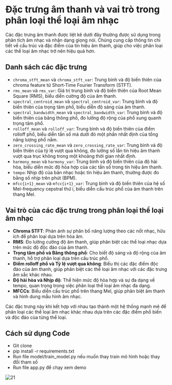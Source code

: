 # Đặc trưng âm thanh và vai trò trong phân loại thể loại âm nhạc

Các đặc trưng âm thanh được liệt kê dưới đây thường được sử dụng trong phân tích âm nhạc và nhận dạng giọng nói. Chúng cung cấp thông tin chi tiết về cấu trúc và đặc điểm của tín hiệu âm thanh, giúp cho việc phân loại các thể loại âm nhạc trở nên hiệu quả hơn.

## Danh sách các đặc trưng

- `chroma_stft_mean` và `chroma_stft_var`: Trung bình và độ biến thiên của chroma feature từ Short-Time Fourier Transform (STFT).
- `rms_mean` và `rms_var`: Giá trị trung bình và độ biến thiên của Root Mean Square (RMS), biểu diễn cường độ của âm thanh.
- `spectral_centroid_mean` và `spectral_centroid_var`: Trung bình và độ biến thiên của trọng tâm phổ, biểu diễn độ sáng của âm thanh.
- `spectral_bandwidth_mean` và `spectral_bandwidth_var`: Trung bình và độ biến thiên của băng thông phổ, đo lường độ rộng của phổ xung quanh trọng tâm phổ.
- `rolloff_mean` và `rolloff_var`: Trung bình và độ biến thiên của điểm rolloff phổ, biểu diễn tần số mà dưới đó một phần nhất định của tổng năng lượng phổ nằm.
- `zero_crossing_rate_mean` và `zero_crossing_rate_var`: Trung bình và độ biến thiên của tỷ lệ vượt qua không, đo lường số lần tín hiệu âm thanh vượt qua trục không trong một khoảng thời gian nhất định.
- `harmony_mean` và `harmony_var`: Trung bình và độ biến thiên của độ hài hòa, biểu diễn mức độ hòa hợp của các tần số trong tín hiệu âm thanh.
- `tempo`: Nhịp độ của bản nhạc hoặc tín hiệu âm thanh, thường được đo bằng số nhịp trên phút (BPM).
- `mfcc{i+1}_mean` và `mfcc{i+1}_var`: Trung bình và độ biến thiên của hệ số Mel-frequency cepstral thứ i, biểu diễn cấu trúc phổ của âm thanh trên thang Mel.

## Vai trò của các đặc trưng trong phân loại thể loại âm nhạc

- **Chroma STFT**: Phản ánh sự phân bố năng lượng theo các nốt nhạc, hữu ích để phân loại dựa trên hòa âm.
- **RMS**: Đo lường cường độ âm thanh, giúp phân biệt các thể loại nhạc dựa trên mức độ độc đáo của âm thanh.
- **Trọng tâm phổ và Băng thông phổ**: Cho biết độ sáng và độ rộng của âm thanh, hỗ trợ phân loại dựa trên cấu trúc phổ.
- **Điểm rolloff phổ và Tỷ lệ vượt qua không**: Biểu thị các đặc điểm độc đáo của âm thanh, giúp phân biệt các thể loại âm nhạc với các đặc trưng âm sắc khác nhau.
- **Độ hài hòa và Nhịp độ**: Thể hiện mức độ hòa hợp và sự đa dạng về tempo, quan trọng trong việc phân loại thể loại âm nhạc đa dạng.
- **MFCCs**: Biểu diễn cấu trúc phổ trên thang Mel, giúp phân biệt âm thanh và hình dung mẫu hình âm nhạc.

Các đặc trưng này khi kết hợp với nhau tạo thành một hệ thống mạnh mẽ để phân loại các thể loại âm nhạc khác nhau dựa trên các đặc điểm phổ biến và độc đáo của từng thể loại.

## Cách sử dụng Code
- Git clone 
- pip install -r requirements.txt
- Run file model/train_model.py nếu muốn thay train mô hình hoặc thay đổi tham số
- Run file app.py để chạy xem demo

![21](https://github.com/Suharaz/Predict-Music-Genres/assets/88641157/8be6707f-b4b1-42bf-bfd9-23c60896cb2e)
